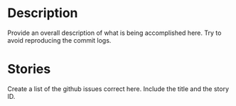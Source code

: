 # Description

Provide an overall description of what is being accomplished here. Try to avoid reproducing the commit logs.

# Stories

Create a list of the github issues correct here. Include the title and the story ID.

